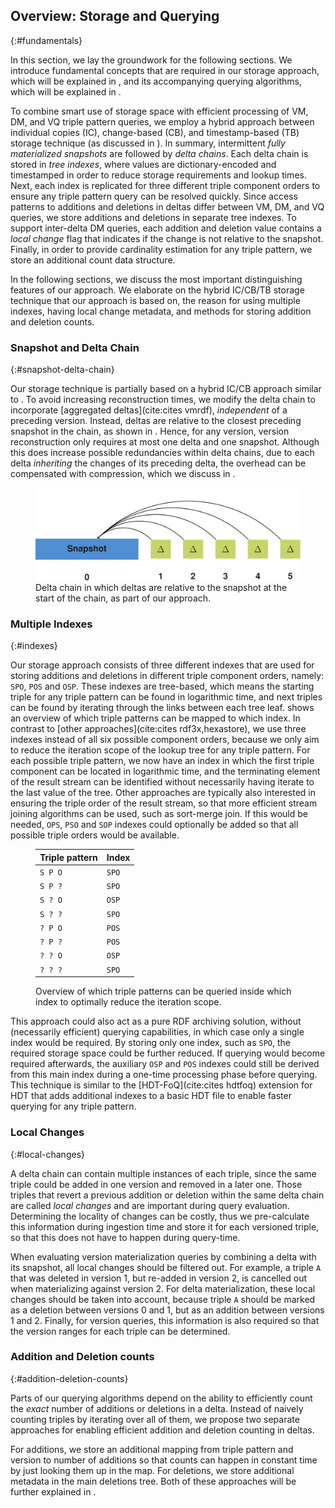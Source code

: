 ## Overview: Storage and Querying
{:#fundamentals}

In this section, we lay the groundwork for the following sections.
We introduce fundamental concepts
that are required in our storage approach, which will be explained in [](#storage),
and its accompanying querying algorithms, which will be explained in [](#querying).

To combine smart use of storage space with efficient processing of VM, DM, and VQ triple pattern queries,
we employ a hybrid approach between individual copies (IC), change-based (CB), and timestamp-based (TB) storage technique (as discussed in [](#related-work)).
In summary, intermittent _fully materialized snapshots_ are followed by _delta chains_.
Each delta chain is stored in _tree indexes_, where values are dictionary-encoded and timestamped
in order to reduce storage requirements and lookup times.
Next, each index is replicated for three different triple component orders
to ensure any triple pattern query can be resolved quickly.
Since access patterns to additions and deletions in deltas differ between VM, DM, and VQ queries,
we store additions and deletions in separate tree indexes.
To support inter-delta DM queries, each addition and deletion value contains a _local change_ flag
that indicates if the change is not relative to the snapshot.
Finally, in order to provide cardinality estimation for any triple pattern,
we store an additional count data structure.

In the following sections, we discuss the most important distinguishing features of our approach.
We elaborate on the hybrid IC/CB/TB storage technique that our approach is based on,
the reason for using multiple indexes,
having local change metadata,
and methods for storing addition and deletion counts.

### Snapshot and Delta Chain
{:#snapshot-delta-chain}

Our storage technique is partially based on a hybrid IC/CB approach similar to [](#regular-delta-chain).
To avoid increasing reconstruction times,
we modify the delta chain to incorporate [aggregated deltas](cite:cites vmrdf), _independent_ of a preceding version.
Instead, deltas are relative to the closest preceding snapshot in the chain, as shown in [](#alternative-delta-chain).
Hence, for any version, version reconstruction only requires at most one delta and one snapshot.
Although this does increase possible redundancies within delta chains,
due to each delta _inheriting_ the changes of its preceding delta,
the overhead can be compensated with compression, which we discuss in [](#storage).

<figure id="alternative-delta-chain">
<img src="img/alternative-delta-chain.svg" alt="[alternative delta chain]">
<figcaption markdown="block">
Delta chain in which deltas are relative to the snapshot at the start of the chain, as part of our approach.
</figcaption>
</figure>

### Multiple Indexes
{:#indexes}

Our storage approach consists of three different indexes that are used for storing additions and deletions
in different triple component orders, namely: `SPO`, `POS` and `OSP`.
These indexes are tree-based, which means the starting triple for any triple pattern can be found in logarithmic time,
and next triples can be found by iterating through the links between each tree leaf.
[](#triple-pattern-index-mapping) shows an overview of which triple patterns can be mapped to which index.
In contrast to [other approaches](cite:cites rdf3x,hexastore),
we use three indexes instead of all six possible component orders,
because we only aim to reduce the iteration scope of the lookup tree for any triple pattern.
For each possible triple pattern,
we now have an index in which the first triple component can be located in logarithmic time,
and the terminating element of the result stream can be identified without necessarily having iterate to the last value of the tree.
Other approaches are typically also interested in ensuring the triple order of the result stream,
so that more efficient stream joining algorithms can be used, such as sort-merge join.
If this would be needed, `OPS`, `PSO` and `SOP` indexes could optionally be added
so that all possible triple orders would be available.

<figure id="triple-pattern-index-mapping" class="table" markdown="1">

| Triple pattern | Index |
| -------------- |-------|
| `S P O`        | `SPO` |
| `S P ?`        | `SPO` |
| `S ? O`        | `OSP` |
| `S ? ?`        | `SPO` |
| `? P O`        | `POS` |
| `? P ?`        | `POS` |
| `? ? O`        | `OSP` |
| `? ? ?`        | `SPO` |


<figcaption markdown="block">
Overview of which triple patterns can be queried inside which index to optimally reduce the iteration scope.
</figcaption>
</figure>

This approach could also act as a pure RDF archiving solution,
without (necessarily efficient) querying capabilities,
in which case only a single index would be required.
By storing only one index, such as `SPO`, the required storage space could be further reduced.
If querying would become required afterwards,
the auxiliary `OSP` and `POS` indexes could still be derived from this main index
during a one-time processing phase before querying.
This technique is similar to the [HDT-FoQ](cite:cites hdtfoq) extension for HDT that adds additional indexes to a basic HDT file
to enable faster querying for any triple pattern.

### Local Changes
{:#local-changes}

A delta chain can contain multiple instances of each triple,
since the same triple could be added in one version and removed in a later one.
Those triples that revert a previous addition or deletion within the same delta chain are called _local changes_
and are important during query evaluation.
Determining the locality of changes can be costly,
thus we pre-calculate this information during ingestion time and store it for each versioned triple,
so that this does not have to happen during query-time.

When evaluating version materialization queries by combining a delta with its snapshot,
all local changes should be filtered out.
For example, a triple `A` that was deleted in version 1, but re-added in version 2,
is cancelled out when materializing against version 2.
For delta materialization, these local changes should be taken into account,
because triple `A` should be marked as a deletion between versions 0 and 1,
but as an addition between versions 1 and 2.
Finally, for version queries, this information is also required
so that the version ranges for each triple can be determined.

### Addition and Deletion counts
{:#addition-deletion-counts}

Parts of our querying algorithms depend on the ability to efficiently count
the _exact_ number of additions or deletions in a delta.
Instead of naively counting triples by iterating over all of them,
we propose two separate approaches for enabling efficient addition and deletion counting in deltas.

For additions, we store an additional mapping from triple pattern and version to number of additions
so that counts can happen in constant time by just looking them up in the map.
For deletions, we store additional metadata in the main deletions tree.
Both of these approaches will be further explained in [](#storage).

